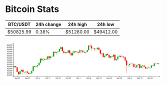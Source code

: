 # Bitcoin Stats

BTC/USDT|24h change|24h high|24h low|
|---|---|---|---|
|$50825.99|0.38%|$51280.00|$49412.00|

<img src="./chart.svg">
